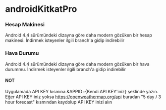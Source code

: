 # androidKitkatPro
### Hesap Makinesi
Android 4.4 sürümündeki dizayna göre daha modern gözüken bir hesap makinesi. İndirmek isteyenler ilgili branch'a gidip indirebilir

### Hava Durumu
Android 4.4 sürümündeki dizayna göre daha modern gözüken bir hava durummu. İndirmek isteyenler ilgili branch'a gidip indirebilir
#### NOT
Uygulamada API KEY kısmına &APPID={Kendi API KEY'iniz} şeklinde yazın. Eğer API KEY iniz yoksa https://openweathermap.org/api buradan "5 day / 3 hour forecast" kısmından kaydolup API KEY inizi alın
